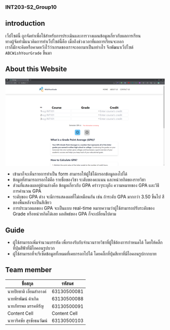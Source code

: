 ### INT203-S2_Group10
## introduction
เว็ปไซต์นี้ ถูกจัดทำเพื่อใช้สำหรับการประเมินและการวางแผนข้อมูลเกี่ยวกับผลการเรียน <br>
ทางผู้จัดทำมีแนวคิดการทำเว็ปไซต์นี้คือ เมื่อถึงช่วงเวลาที่ผลการเรียนจะออก <br>
เราก็มักจะคิดหรือคาดหวังไว้ว่าเกรดของเราจะออกมาเป็นอย่างไร จึงพัฒนาเว็ปไซต์ `ABCWishYourGrade` ขึ้นมา <br>
## About this Website
![page](https://github.com/Joe-sit/INT203-Group-Project/blob/master/page.png)
- เข้ามาก็จะเห็นรายการทำเป็น form สามารถให้ผู้ใช้ได้กรอกข้อมูลลงไปได้
- ข้อมูลที่สามารถกรอกได้คือ รายชื่อของวิชา ระดับของคะแนน และหน่วยกิตของรายวิชา
- ส่วนที่แสดงผลอยู่ด้านล่างคือ ข้อมูลเกี่ยวกับ GPA คร่าวๆระบุถึง ความหมายของ GPA และวิธีการคำนวณ GPA
- ระดับของ GPA ต่าง จะมีการแสดงผลที่ไม่เหมือนกัน เช่น ถ้าระดับ GPA มากกว่า 3.50 ขึ้นไป สีของพื้นหลังจะเป็นสีเขียว
- การประมวลผลของ GPA จะเป็นแบบ real-time หมายความว่าผู้ใช้สามารถปรับระดับของ Grade หรือหน่วยกิตได้เลย ผลลัพธ์ของ GPA ก็จะเปลี่ยนไปตาม

## Guide 
- ผู้ใช้สามารถเพิ่มจำนวนบรรทัด เพื่อรองรับกับจำนวนรายวิชาที่ผู้ใช้ต้องการกำหนดได้ โดยให้คลิ๊กที่ปุ่มสีฟ้าที่มีไอคอนรูปบวก
- ผู้ใช้สามารถที่จะรีเซ็ตข้อมูลทั้งหมดที่เคยกรอกไปได้ โดยคลิ๊กที่ปุ่มสีเทาที่มีไอคอนรูปกากบาท

## Team member
| ชื่อสกุล | รหัสนศ |
| ------------- | ------------- |
| นายปิยชาติ เอี่ยมสำอางค์  | 63130500081  |
| นายพีรพัฒน์ ค้าเกิด  | 63130500088  |
| นายภัทรพล มรรคหิรัญ  | 63130500091 |
| Content Cell  | Content Cell  |
| นายวริศชัย สุรชัยธนวัฒน์  | 63130500103 |

